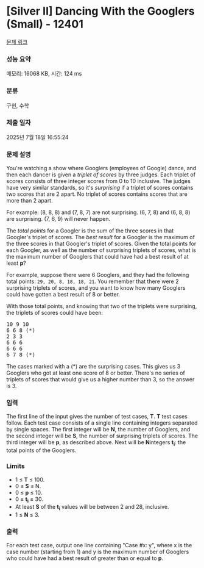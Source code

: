 # [Silver II] Dancing With the Googlers (Small) - 12401 

[문제 링크](https://www.acmicpc.net/problem/12401) 

### 성능 요약

메모리: 16068 KB, 시간: 124 ms

### 분류

구현, 수학

### 제출 일자

2025년 7월 18일 16:55:24

### 문제 설명

<p>You're watching a show where Googlers (employees of Google) dance, and then each dancer is given a <em>triplet of scores</em> by three judges. Each triplet of scores consists of three integer scores from 0 to 10 inclusive. The judges have very similar standards, so it's <em>surprising</em> if a triplet of scores contains two scores that are 2 apart. No triplet of scores contains scores that are more than 2 apart.</p>

<p>For example: (8, 8, 8) and (7, 8, 7) are not surprising. (6, 7, 8) and (6, 8, 8) are surprising. (7, 6, 9) will never happen.</p>

<p>The <em>total points</em> for a Googler is the sum of the three scores in that Googler's triplet of scores. The <em>best result</em> for a Googler is the maximum of the three scores in that Googler's triplet of scores. Given the total points for each Googler, as well as the number of surprising triplets of scores, what is the maximum number of Googlers that could have had a best result of at least <strong>p</strong>?</p>

<p>For example, suppose there were 6 Googlers, and they had the following total points: <code>29, 20, 8, 18, 18, 21</code>. You remember that there were 2 surprising triplets of scores, and you want to know how many Googlers could have gotten a best result of 8 or better.</p>

<p>With those total points, and knowing that two of the triplets were surprising, the triplets of scores could have been:</p>

<pre>10 9 10
6 6 8 (*)
2 3 3
6 6 6
6 6 6
6 7 8 (*)
</pre>

<p>The cases marked with a (*) are the surprising cases. This gives us 3 Googlers who got at least one score of 8 or better. There's no series of triplets of scores that would give us a higher number than 3, so the answer is 3.</p>

### 입력 

 <p>The first line of the input gives the number of test cases, <strong>T</strong>.  <strong>T</strong> test cases follow. Each test case consists of a single line containing integers separated by single spaces. The first integer will be <strong>N</strong>, the number of Googlers, and the second integer will be <strong>S</strong>, the number of surprising triplets of scores. The third integer will be <strong>p</strong>, as described above. Next will be <strong>N</strong>integers <strong>t<sub>i</sub></strong>: the total points of the Googlers.</p>

<h3>Limits</h3>

<ul>
	<li>1 ≤ <strong>T</strong> ≤ 100.</li>
	<li>0 ≤ <strong>S</strong> ≤ N.</li>
	<li>0 ≤ <strong>p</strong> ≤ 10.</li>
	<li>0 ≤ <strong>t<sub>i</sub></strong> ≤ 30.</li>
	<li>At least <strong>S</strong> of the <strong>t<sub>i</sub></strong> values will be between 2 and 28, inclusive.</li>
	<li>1 ≤ <strong>N</strong> ≤ 3.</li>
</ul>

### 출력 

 <p>For each test case, output one line containing "Case #x: y", where x is the case number (starting from 1) and y is the maximum number of Googlers who could have had a best result of greater than or equal to <strong>p</strong>.</p>

